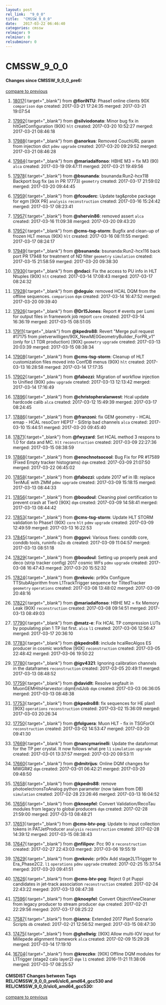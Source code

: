 ```yaml
---
layout: post
rel_link:  "9_0_0"
title:  "CMSSW_9_0_0"
date:   2017-03-22 06:46:40
categories: cmssw
relmajor: 9
relminor: 0
relsubminor: 0
---
```


# CMSSW_9_0_0
#### Changes since CMSSW_9_0_0_pre6:
[compare to previous](https://github.com/cms-sw/cmssw/compare/CMSSW_9_0_0_pre6...CMSSW_9_0_0)



1. [18017](http://github.com/cms-sw/cmssw/pull/18017){:target="_blank"}  from **@fioriNTU**: Phase1 online clients 90X `comparison`  `dqm`  created: 2017-03-21 17:24:35 merged: 2017-03-21 19:07:54

2. [17992](http://github.com/cms-sw/cmssw/pull/17992){:target="_blank"}  from **@silviodonato**:  Minor bug fix in hltGetConfiguration (90X) `hlt`  created: 2017-03-20 10:52:27 merged: 2017-03-21 08:46:18

3. [17988](http://github.com/cms-sw/cmssw/pull/17988){:target="_blank"}  from **@anorkus**: Removed CouchURL param from injection dict `pdmv`  `upgrade`  created: 2017-03-20 09:29:52 merged: 2017-03-21 08:46:28

4. [17984](http://github.com/cms-sw/cmssw/pull/17984){:target="_blank"}  from **@mariadalfonso**: HBHE M3 = fix M3 (90) `alca`  created: 2017-03-19 09:47:11 merged: 2017-03-21 19:49:56

5. [17978](http://github.com/cms-sw/cmssw/pull/17978){:target="_blank"}  from **@bsunanda**: bsunanda:Run2-hcx118 Backport bug fix (as in PR 17773) `geometry`  created: 2017-03-17 21:59:02 merged: 2017-03-20 09:44:45

6. [17959](http://github.com/cms-sw/cmssw/pull/17959){:target="_blank"}  from **@fcouderc**: Update tag&probe package for egm [90X PR] `analysis`  `reconstruction`  created: 2017-03-16 15:24:42 merged: 2017-03-17 08:23:41

7. [17957](http://github.com/cms-sw/cmssw/pull/17957){:target="_blank"}  from **@shervin86**: removed assert `alca`  created: 2017-03-16 11:09:38 merged: 2017-03-20 09:43:20

8. [17952](http://github.com/cms-sw/cmssw/pull/17952){:target="_blank"}  from **@cms-tsg-storm**: Bugfix and clean-up of frozen HLT menus (90X) `hlt`  created: 2017-03-16 08:11:55 merged: 2017-03-17 08:24:17

9. [17949](http://github.com/cms-sw/cmssw/pull/17949){:target="_blank"}  from **@bsunanda**: bsunanda:Run2-hcx116 back port PR 17948 for treatment of ND filter `geometry`  `simulation`  created: 2017-03-15 21:58:59 merged: 2017-03-20 09:38:30

10. [17930](http://github.com/cms-sw/cmssw/pull/17930){:target="_blank"}  from **@ndaci**: Fix the access to PU info in HLT Ntuples (90X) `hlt`  created: 2017-03-14 17:08:43 merged: 2017-03-17 08:24:32

11. [17928](http://github.com/cms-sw/cmssw/pull/17928){:target="_blank"}  from **@deguio**: removed HCAL DQM from the offline sequences. `comparison`  `dqm`  created: 2017-03-14 16:47:52 merged: 2017-03-20 09:39:40

12. [17926](http://github.com/cms-sw/cmssw/pull/17926){:target="_blank"}  from **@Dr15Jones**: Report # events per Lumi for output files in framework job report `core`  created: 2017-03-14 16:36:19 merged: 2017-03-15 08:51:05

13. [17911](http://github.com/cms-sw/cmssw/pull/17911){:target="_blank"}  from **@kpedro88**: Revert "Merge pull request #17175 from pietverwilligen/90X_NewME0GeometryBuilder_ForPR_v1" (only for L1 TDR production) [90X] `geometry`  `upgrade`  created: 2017-03-13 20:03:39 merged: 2017-03-15 08:38:34

14. [17908](http://github.com/cms-sw/cmssw/pull/17908){:target="_blank"}  from **@cms-tsg-storm**: Cleanup of HLT customization files moved into ConfDB menus (90X) `hlt`  created: 2017-03-13 16:28:58 merged: 2017-03-14 17:17:35

15. [17902](http://github.com/cms-sw/cmssw/pull/17902){:target="_blank"}  from **@fabozzi**: Migration of workflow injection to Unified (90X) `pdmv`  `upgrade`  created: 2017-03-13 12:13:42 merged: 2017-03-14 17:16:49

16. [17896](http://github.com/cms-sw/cmssw/pull/17896){:target="_blank"}  from **@christopheralanwest**: Hcal update hardcode calib `alca`  created: 2017-03-12 15:49:39 merged: 2017-03-17 08:24:45

17. [17886](http://github.com/cms-sw/cmssw/pull/17886){:target="_blank"}  from **@franzoni**: fix GEM geometry - HCAL emap - HCAL resoCorr HEP17 - SiStrip bad channels `alca`  created: 2017-03-10 15:44:51 merged: 2017-03-20 09:45:40

18. [17871](http://github.com/cms-sw/cmssw/pull/17871){:target="_blank"}  from **@fwyzard**: Set HCAL method 3 respons to 1.0 for data and MC. `hlt`  `reconstruction`  created: 2017-03-09 22:27:36 merged: 2017-03-15 08:38:59

19. [17868](http://github.com/cms-sw/cmssw/pull/17868){:target="_blank"}  from **@enochnotsocool**: Bug Fix for PR #17589 (Fixed Empty tracker histograms) `dqm`  created: 2017-03-09 21:07:50 merged: 2017-03-22 06:45:02

20. [17858](http://github.com/cms-sw/cmssw/pull/17858){:target="_blank"}  from **@fabozzi**: update 2017 wf in IB: replace TenMuE with ZMM `pdmv`  `upgrade`  created: 2017-03-09 15:18:15 merged: 2017-03-13 08:44:33

21. [17856](http://github.com/cms-sw/cmssw/pull/17856){:target="_blank"}  from **@boudoul**: Cleaning pixel certification to prevent crash at Tier0 [90X] `dqm`  created: 2017-03-09 14:58:41 merged: 2017-03-13 08:44:42

22. [17853](http://github.com/cms-sw/cmssw/pull/17853){:target="_blank"}  from **@cms-tsg-storm**: Update HLT STORM validation to Phase1 (90X) `core`  `hlt`  `pdmv`  `upgrade`  created: 2017-03-09 12:49:59 merged: 2017-03-13 16:22:53

23. [17845](http://github.com/cms-sw/cmssw/pull/17845){:target="_blank"}  from **@ggovi**: Various fixes: conddb core, conddb tools, runinfo o2o `db`  created: 2017-03-09 11:04:57 merged: 2017-03-13 08:51:18

24. [17829](http://github.com/cms-sw/cmssw/pull/17829){:target="_blank"}  from **@boudoul**: Setting up properly peak and deco (strip tracker config) 2017 cosmic WFs  `pdmv`  `upgrade`  created: 2017-03-08 16:47:43 merged: 2017-03-20 15:52:32

25. [17824](http://github.com/cms-sw/cmssw/pull/17824){:target="_blank"}  from **@rekovic**: pr90x Configure TTStubAlgorithm from L1TrackTrigger sequence for TiltedTracker `geometry`  `operations`  created: 2017-03-08 13:48:02 merged: 2017-03-09 20:48:16

26. [17822](http://github.com/cms-sw/cmssw/pull/17822){:target="_blank"}  from **@mariadalfonso**: HBHE M2 = fix Memory Leak (90X) `reconstruction`  created: 2017-03-08 09:14:51 merged: 2017-03-13 08:49:03

27. [17790](http://github.com/cms-sw/cmssw/pull/17790){:target="_blank"}  from **@matz-e**: Fix HCAL TP compression LUTs by populating plan 1 TP list first. `alca`  `l1`  created: 2017-03-06 12:56:47 merged: 2017-03-17 20:36:10

28. [17783](http://github.com/cms-sw/cmssw/pull/17783){:target="_blank"}  from **@kpedro88**: include hcalRecAlgos ES producer in cosmic workflow [90X] `reconstruction`  created: 2017-03-05 22:48:42 merged: 2017-03-06 19:50:22

29. [17780](http://github.com/cms-sw/cmssw/pull/17780){:target="_blank"}  from **@igv4321**: Ignoring calibration channels in the dataframes `reconstruction`  created: 2017-03-05 20:49:11 merged: 2017-03-13 08:48:52

30. [17759](http://github.com/cms-sw/cmssw/pull/17759){:target="_blank"}  from **@davidlt**: Resolve segfault in MuonGEMHitsHarvestor::dqmEndJob `dqm`  created: 2017-03-03 06:36:05 merged: 2017-03-13 08:48:38

31. [17753](http://github.com/cms-sw/cmssw/pull/17753){:target="_blank"}  from **@kpedro88**: fix sequences for HE plan1 [90X] `operations`  `reconstruction`  created: 2017-03-02 15:36:09 merged: 2017-03-03 20:26:34

32. [17750](http://github.com/cms-sw/cmssw/pull/17750){:target="_blank"}  from **@folguera**: Muon HLT -  fix in TSGForOI `reconstruction`  created: 2017-03-02 14:53:47 merged: 2017-03-20 09:41:30

33. [17669](http://github.com/cms-sw/cmssw/pull/17669){:target="_blank"}  from **@nancymarinelli**: Update the dataformat for the TP per crystal. It now follows what pre `l1`  `simulation`  `upgrade`  created: 2017-03-01 13:37:57 merged: 2017-03-20 09:53:11

34. [17660](http://github.com/cms-sw/cmssw/pull/17660){:target="_blank"}  from **@dmitrijus**: Online DQM changes for MWGR#2 `dqm`  created: 2017-03-01 06:42:21 merged: 2017-03-20 09:48:50

35. [17658](http://github.com/cms-sw/cmssw/pull/17658){:target="_blank"}  from **@kpedro88**: remove photoelectronsToAnalog python parameter (now taken from DB) `simulation`  created: 2017-02-28 23:26:46 merged: 2017-03-13 16:04:52

36. [17656](http://github.com/cms-sw/cmssw/pull/17656){:target="_blank"}  from **@knoepfel**: Convert Validation/RecoTau modules from legacy to global producers `dqm`  created: 2017-02-28 21:59:00 merged: 2017-03-13 08:48:21

37. [17651](http://github.com/cms-sw/cmssw/pull/17651){:target="_blank"}  from **@cms-btv-pog**: Update to input collection tokens in PATJetProducer `analysis`  `reconstruction`  created: 2017-02-28 14:39:12 merged: 2017-03-15 08:38:43

38. [17647](http://github.com/cms-sw/cmssw/pull/17647){:target="_blank"}  from **@nfilipov**: Pcc 90 x `reconstruction`  created: 2017-02-27 22:43:03 merged: 2017-03-06 19:55:19

39. [17629](http://github.com/cms-sw/cmssw/pull/17629){:target="_blank"}  from **@rekovic**: pr90x Add stage2L1Trigger to Era_Phase2C2. `l1`  `operations`  `pdmv`  `upgrade`  created: 2017-02-25 15:37:54 merged: 2017-03-20 09:41:51

40. [17626](http://github.com/cms-sw/cmssw/pull/17626){:target="_blank"}  from **@cms-btv-pog**: Reject 0 pt Puppi candidates in jet-track association `reconstruction`  created: 2017-02-24 22:43:22 merged: 2017-03-13 08:47:38

41. [17596](http://github.com/cms-sw/cmssw/pull/17596){:target="_blank"}  from **@knoepfel**: Convert ObjectViewCleaner from legacy producer to stream producer `dqm`  created: 2017-02-21 22:29:56 merged: 2017-03-17 08:25:22

42. [17587](http://github.com/cms-sw/cmssw/pull/17587){:target="_blank"}  from **@ianna**: Extended 2017 Plan1 Scenario Scripts `db`  created: 2017-02-21 12:56:52 merged: 2017-03-15 08:47:30

43. [17475](http://github.com/cms-sw/cmssw/pull/17475){:target="_blank"}  from **@ghellwig**: [90X] Allow multi-IOV input for Millepede alignment framework `alca`  created: 2017-02-09 15:29:26 merged: 2017-03-14 17:19:10

44. [16704](http://github.com/cms-sw/cmssw/pull/16704){:target="_blank"}  from **@kreczko**: [90X] Offline DQM modules for L1Trigger (stage2 calo layer2) `dqm`  `l1`  created: 2016-11-21 11:38:06 merged: 2017-03-17 08:25:57

#### CMSDIST Changes between Tags REL/CMSSW_9_0_0_pre6/slc6_amd64_gcc530 and REL/CMSSW_9_0_0/slc6_amd64_gcc530:
[compare to previous](https://github.com/cms-sw/cmsdist/compare/REL/CMSSW_9_0_0_pre6/slc6_amd64_gcc530...REL/CMSSW_9_0_0/slc6_amd64_gcc530)


